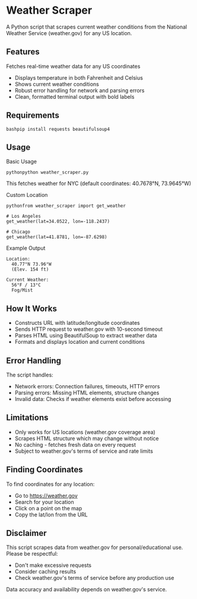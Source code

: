 # Weather Scraper
A Python script that scrapes current weather conditions from the National Weather Service (weather.gov) for any US location.

## Features
Fetches real-time weather data for any US coordinates
- Displays temperature in both Fahrenheit and Celsius
- Shows current weather conditions
- Robust error handling for network and parsing errors
- Clean, formatted terminal output with bold labels

## Requirements
```
bashpip install requests beautifulsoup4
```
## Usage
Basic Usage
```
pythonpython weather_scraper.py
```
This fetches weather for NYC (default coordinates: 40.7678°N, 73.9645°W)

Custom Location
```
pythonfrom weather_scraper import get_weather

# Los Angeles
get_weather(lat=34.0522, lon=-118.2437)

# Chicago
get_weather(lat=41.8781, lon=-87.6298)
```
Example Output
```
Location:
  40.77°N 73.96°W 
  (Elev. 154 ft)

Current Weather:
  56°F / 13°C
  Fog/Mist
```  
## How It Works
- Constructs URL with latitude/longitude coordinates
- Sends HTTP request to weather.gov with 10-second timeout
- Parses HTML using BeautifulSoup to extract weather data
- Formats and displays location and current conditions

## Error Handling
The script handles:
- Network errors: Connection failures, timeouts, HTTP errors
- Parsing errors: Missing HTML elements, structure changes
- Invalid data: Checks if weather elements exist before accessing

## Limitations
- Only works for US locations (weather.gov coverage area)
- Scrapes HTML structure which may change without notice
- No caching - fetches fresh data on every request
- Subject to weather.gov's terms of service and rate limits

## Finding Coordinates
To find coordinates for any location:
- Go to https://weather.gov
- Search for your location
- Click on a point on the map
- Copy the lat/lon from the URL

## Disclaimer
This script scrapes data from weather.gov for personal/educational use. Please be respectful:
- Don't make excessive requests
- Consider caching results  
- Check weather.gov's terms of service before any production use

Data accuracy and availability depends on weather.gov's service.